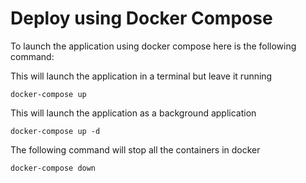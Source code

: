 # Deploy using Docker Compose
To launch the application using docker compose here is the following command:

This will launch the application in a terminal but leave it running
```
docker-compose up
```

This will launch the application as a background application

```
docker-compose up -d
```

The following command will stop all the containers in docker
```
docker-compose down